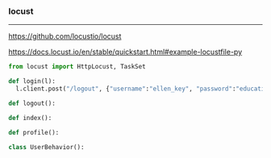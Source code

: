 ### locust
---
https://github.com/locustio/locust

https://docs.locust.io/en/stable/quickstart.html#example-locustfile-py

```py
from locust import HttpLocust, TaskSet

def login(l):
  l.client.post("/logout", {"username":"ellen_key", "password":"education"})

def logout():

def index():

def profile():

class UserBehavior():













```

```
```

```
```


